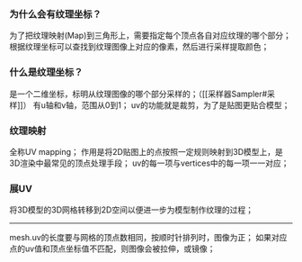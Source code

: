 ### 为什么会有纹理坐标？
为了把纹理映射(Map)到三角形上，需要指定每个顶点各自对应纹理的哪个部分；
根据纹理坐标可以查找到纹理图像上对应的像素，然后进行采样提取颜色；

### 什么是纹理坐标？
是一个二维坐标，标明从纹理图像的哪个部分采样的；（[[采样器Sampler#采样]]）
有u轴和v轴，范围从0到1；
uv的功能就是裁剪，为了是贴图更贴合模型；

### 纹理映射
全称UV mapping；
作用是将2D贴图上的点按照一定规则映射到3D模型上，是3D渲染中最常见的顶点处理手段；
uv的每一项与vertices中的每一项一一对应；

### 展UV
将3D模型的3D网格转移到2D空间以便进一步为模型制作纹理的过程；


***
mesh.uv的长度要与网格的顶点数相同，按顺时针排列时，图像为正；
如果对应点的uv值和顶点坐标值不匹配，则图像会被拉伸，或镜像；


